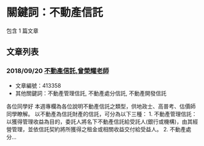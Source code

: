 # 關鍵詞：不動產信託

包含 1 篇文章

## 文章列表

### 2018/09/20 [不動產信託,曾榮耀老師](../../articles/413358_%E4%B8%8D%E5%8B%95%E7%94%A2%E4%BF%A1%E8%A8%97%2C%E6%9B%BE%E6%A6%AE%E8%80%80%E8%80%81%E5%B8%AB.md)
- 文章編號：413358
- 其他關鍵詞：不動產管理信託, 不動產處分信託, 不動產開發信託

各位同學好 本週專欄為各位說明不動產信託之類型，供地政士、高普考、估價師同學瞭解。 以不動產為信託財產的信託，可分為以下三種： 1. 不動產管理信託：以獲得管理收益為目的，委託人將名下不動產信託給受託人(銀行或機構)，由其經營管理，並依信託契約將所獲得之租金或相關收益交付給受益人。 2. 不動產處分...
